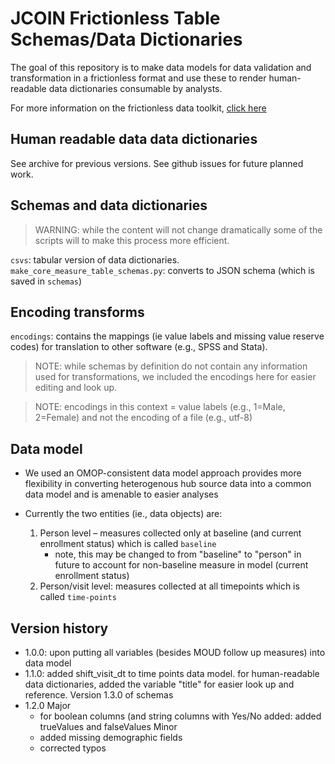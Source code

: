 # JCOIN Frictionless Table Schemas/Data Dictionaries

The goal of this repository is to make data models for data validation and transformation in a frictionless format and use these to render human-readable data dictionaries consumable by analysts.


For more information on the frictionless data toolkit, [click here](https://frictionlessdata.io/)

## Human readable data data dictionaries
See archive for previous versions. See github issues for future planned work.

## Schemas and data dictionaries

> WARNING: while the content will not change dramatically some of the scripts will to make this process more efficient.

`csvs`: tabular version of data dictionaries.
`make_core_measure_table_schemas.py`: converts to JSON schema (which is saved in `schemas`)

## Encoding transforms

`encodings`: contains the mappings (ie value labels and missing value reserve codes) for translation to other software (e.g., SPSS and Stata). 

> NOTE: while schemas by definition do not contain any information used for transformations, we included the encodings here for easier editing and look up.

> NOTE: encodings in this context = value labels (e.g., 1=Male, 2=Female) and not the encoding of a file (e.g., utf-8)

## Data model 

- We used an OMOP-consistent data model approach provides more flexibility in converting heterogenous hub source data into a common data model and is amenable to easier analyses

- Currently the two entities (ie., data objects) are: 
    1. Person level – measures collected only at baseline (and current enrollment status) which is called `baseline`
        - note, this may be changed to from "baseline" to "person" in future to account for non-baseline measure in model (current enrollment status)
    2. Person/visit level: measures collected at all timepoints which is called `time-points`


## Version history
- 1.0.0:
    upon putting all variables (besides MOUD follow up measures) into data model
- 1.1.0: 
    added shift_visit_dt to time points data model. for human-readable data dictionaries, added the variable "title" for easier look up and reference.
    Version 1.3.0 of schemas
- 1.2.0
    Major
    - for boolean columns (and string columns with Yes/No added: added trueValues and falseValues
    Minor
    - added missing demographic fields
    - corrected typos
